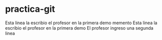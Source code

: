 # practica-git
Esta linea la escribio el profesor en la primera demo memento
Esta linea la escribio el profesor en la primera demo
El profesor ingreso una segunda linea
